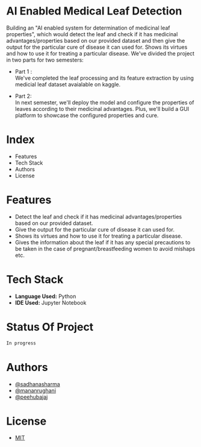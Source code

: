 # AI Enabled Medical Leaf Detection
Building an "AI enabled system for determination of medicinal leaf properties", which would detect the leaf and check if it has medicinal advantages/properties based on our provided dataset and then give the output for the particular cure of disease it can used for. Shows its virtues and how to use it for treating a particular disease. 
We've divided the project in two parts for two semesters:

  * Part 1 : <br/>
  We've completed the leaf processing and its feature extraction by using medicial leaf dataset avaialable on kaggle.
  
  * Part 2: <br/>
  In next semester, we'll deploy the model and configure the properties of leaves according to their medicinal advantages. Plus, we'll build a GUI platform 
  to showcase the configured properties and cure.
  
# Index
* Features
* Tech Stack
* Authors
* License

# Features
* Detect the leaf and check if it has medicinal advantages/properties based on our provided dataset.
* Give the output for the particular cure of disease it can used for.
* Shows its virtues and how to use it for treating a particular disease.
* Gives the information about the leaf if it has any special precautions to be taken in the case of pregnant/breastfeeding women to avoid mishaps etc.

# Tech Stack
* **Language Used:** Python
* **IDE Used:** Jupyter Notebook

# Status Of Project
```diff
In progress
```

# Authors
* [@sadhanasharma](https://www.linkedin.com/in/sadhana-sharma-/)
* [@mananrughani](https://github.com/only-mr)
* [@peehubajaj](https://www.linkedin.com/in/peehu-bajaj/)

# License
* [MIT]()


